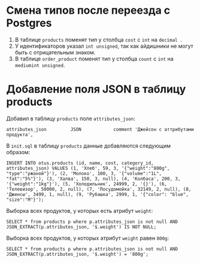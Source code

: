 # Смена типов после переезда с Postgres

1. В таблице `products` поменят тип у столбца `cost` с `int` на `decimal `.
2. У идентификаторов указал `int unsigned`, так как айдишники не могут быть с отрицательным знаком.
3. В таблице `order_product` поменят тип у столбца `count` с `int` на `mediumint unsigned`.

# Добавление поля JSON в таблицу products

Добавил в таблицу `products` поле `attributes_json`:   

`attributes_json         JSON            comment 'Джейсон с аттрибутами продукта',`

В `init.sql` в таблицу `products` данные добавляются следующим образом:

`INSERT INTO otus.products (id, name, cost, category_id, attributes_json)
VALUES (1, 'Хлеб', 59, 3, '{"weight":"800g", "type":"ржаной"}'),
(2, 'Молоко', 100, 3, '{"volume":"1L", "fat":"5%"}'),
(3, 'Халва', 150, 3, null),
(4, 'Колбаса', 200, 3, '{"weight":"1kg"}'),
(5, 'Холодильник', 24999, 2, '{}'),
(6, 'Телевизор', 50000, 2, null),
(7, 'Посудомойка', 32149, 2, null),
(8, 'Джинсы', 3499, 1, null),
(9, 'Рубашка', 2999, 1, '{"color": "blue", "size":"M"}');`

Выборка всех продуктов, у которых есть атрибут `weight`:

`SELECT * from products p where p.attributes_json is not null AND JSON_EXTRACT(p.attributes_json, '$.weight') IS NOT NULL;`

Выборка всех продуктов, у которых атрибут `weight` равен `800g`:

`SELECT * from products p where p.attributes_json is not null AND JSON_EXTRACT(p.attributes_json, '$.weight') = '800g';`
